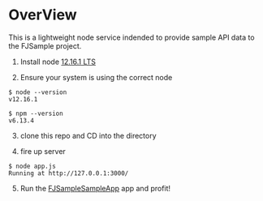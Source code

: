 # OverView

This is a lightweight node service indended to provide sample API data to the FJSample project.

1. Install node [12.16.1 LTS](https://nodejs.org/en/)

2. Ensure your system is using the correct node
```
$ node --version
v12.16.1
```
```
$ npm --version
v6.13.4
```

3. clone this repo and CD into the directory

4. fire up server
```
$ node app.js
Running at http://127.0.0.1:3000/
```

5. Run the [FJSampleSampleApp](https://github.com/coreyd303/FlexJobsSampleApp) app and profit!
